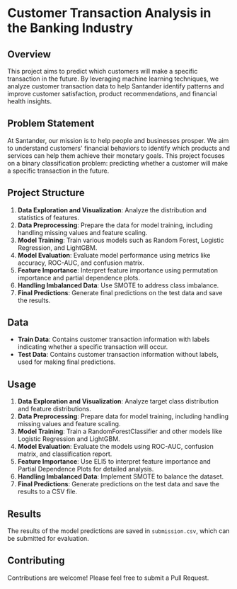 # Customer Transaction Analysis in the Banking Industry

## Overview

This project aims to predict which customers will make a specific transaction in the future. By leveraging machine learning techniques, we analyze customer transaction data to help Santander identify patterns and improve customer satisfaction, product recommendations, and financial health insights.

## Problem Statement

At Santander, our mission is to help people and businesses prosper. We aim to understand customers' financial behaviors to identify which products and services can help them achieve their monetary goals. This project focuses on a binary classification problem: predicting whether a customer will make a specific transaction in the future.

## Project Structure

1. **Data Exploration and Visualization**: Analyze the distribution and statistics of features.
2. **Data Preprocessing**: Prepare the data for model training, including handling missing values and feature scaling.
3. **Model Training**: Train various models such as Random Forest, Logistic Regression, and LightGBM.
4. **Model Evaluation**: Evaluate model performance using metrics like accuracy, ROC-AUC, and confusion matrix.
5. **Feature Importance**: Interpret feature importance using permutation importance and partial dependence plots.
6. **Handling Imbalanced Data**: Use SMOTE to address class imbalance.
7. **Final Predictions**: Generate final predictions on the test data and save the results.

## Data

- **Train Data**: Contains customer transaction information with labels indicating whether a specific transaction will occur.
- **Test Data**: Contains customer transaction information without labels, used for making final predictions.

## Usage

1. **Data Exploration and Visualization**: Analyze target class distribution and feature distributions.
2. **Data Preprocessing**: Prepare data for model training, including handling missing values and feature scaling.
3. **Model Training**: Train a RandomForestClassifier and other models like Logistic Regression and LightGBM.
4. **Model Evaluation**: Evaluate the models using ROC-AUC, confusion matrix, and classification report.
5. **Feature Importance**: Use ELI5 to interpret feature importance and Partial Dependence Plots for detailed analysis.
6. **Handling Imbalanced Data**: Implement SMOTE to balance the dataset.
7. **Final Predictions**: Generate predictions on the test data and save the results to a CSV file.

## Results

The results of the model predictions are saved in `submission.csv`, which can be submitted for evaluation.

## Contributing

Contributions are welcome! Please feel free to submit a Pull Request.

